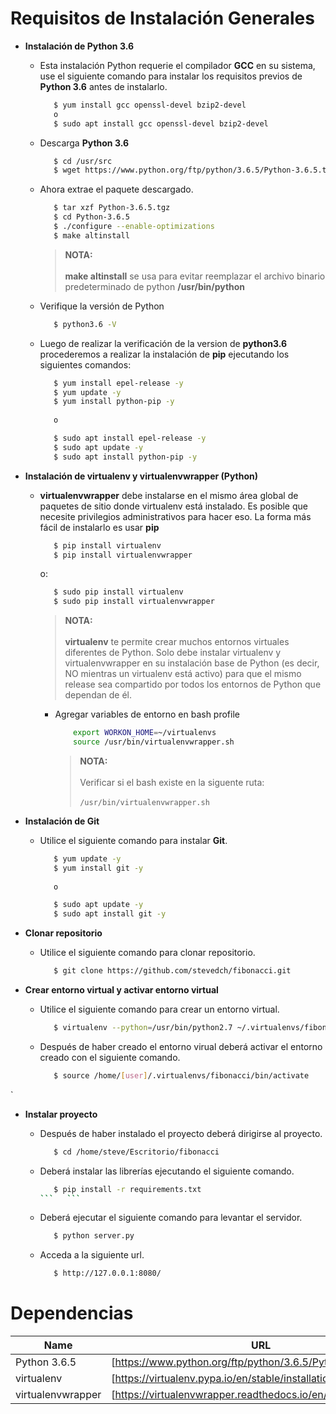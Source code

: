 # Requisitos de Instalación Generales

* __Instalación de Python 3.6__

    * Esta instalación Python requerie el compilador __GCC__ en su sistema,
      use el siguiente comando para instalar los requisitos previos de __Python 3.6__ antes de instalarlo.

      ```sh
         $ yum install gcc openssl-devel bzip2-devel
         o
         $ sudo apt install gcc openssl-devel bzip2-devel
      ```

    * Descarga __Python 3.6__

      ```sh
         $ cd /usr/src
         $ wget https://www.python.org/ftp/python/3.6.5/Python-3.6.5.tgz
      ```

    * Ahora extrae el paquete descargado.

      ```sh
         $ tar xzf Python-3.6.5.tgz
         $ cd Python-3.6.5
         $ ./configure --enable-optimizations
         $ make altinstall
      ```

        > __NOTA:__ \
        \
        __make altinstall__ se usa para evitar reemplazar el archivo binario predeterminado de python __/usr/bin/python__

    * Verifique la versión de Python

      ```sh
         $ python3.6 -V
      ```

    * Luego de realizar la verificación de la version de __python3.6__ \
     procederemos a realizar la instalación de __pip__ ejecutando los siguientes comandos:


      ```sh
         $ yum install epel-release -y
         $ yum update -y
         $ yum install python-pip -y
          
         o 

         $ sudo apt install epel-release -y
         $ sudo apt update -y
         $ sudo apt install python-pip -y

      ```

* __Instalación de virtualenv y virtualenvwrapper (Python)__

    * __virtualenvwrapper__ debe instalarse en el mismo área global de paquetes de sitio donde virtualenv está instalado.
      Es posible que necesite privilegios administrativos para hacer eso. La forma más fácil de instalarlo es usar __pip__

      ```sh
         $ pip install virtualenv
         $ pip install virtualenvwrapper
      ```

       o:

      ```sh
         $ sudo pip install virtualenv
         $ sudo pip install virtualenvwrapper
      ```

      > __NOTA:__ \
      \
      __virtualenv__ te permite crear muchos entornos virtuales diferentes de Python.
      Solo debe instalar virtualenv y virtualenvwrapper en su instalación base de Python (es decir, NO mientras un virtualenv está activo)
      para que el mismo release sea compartido por todos los entornos de Python que dependan de él.


        * Agregar variables de entorno en bash profile
    
          ```sh
              export WORKON_HOME=~/virtualenvs
              source /usr/bin/virtualenvwrapper.sh
          ```
    
          > __NOTA:__ \
          \
           Verificar si el bash existe en la siguente ruta: \
           \
           `/usr/bin/virtualenvwrapper.sh`



* __Instalación de Git__

    * Utilice el siguiente comando para instalar __Git__.

      ```sh
         $ yum update -y
         $ yum install git -y
         
         o 

         $ sudo apt update -y
         $ sudo apt install git -y

      ```
* __Clonar repositorio__

    * Utilice el siguiente comando para clonar repositorio.

      ```sh
         $ git clone https://github.com/stevedch/fibonacci.git

      ```

* __Crear entorno virtual y activar entorno virtual__

    * Utilice el siguiente comando para crear un entorno virtual.

      ```sh
         $ virtualenv --python=/usr/bin/python2.7 ~/.virtualenvs/fibonacci
      ```

    * Después de haber creado el entorno virual deberá activar el entorno creado con el 
      siguiente comando.

      ```sh
         $ source /home/[user]/.virtualenvs/fibonacci/bin/activate
      ```

`

* __Instalar proyecto__

    * Después de haber instalado el proyecto deberá dirigirse al proyecto.

      ```sh
         $ cd /home/steve/Escritorio/fibonacci
      ```

    * Deberá instalar las librerías ejecutando el siguiente comando.

      ```sh
         $ pip install -r requirements.txt
      ```   ```

    * Deberá ejecutar el siguiente comando para levantar el servidor.

      ```sh
         $ python server.py
      ```

    * Acceda a la siguiente url.

      ```sh
         $ http://127.0.0.1:8080/
      ```




Dependencias
============

| Name | URL |
| ------ | ------ |
| Python 3.6.5 | [https://www.python.org/ftp/python/3.6.5/Python-3.6.5.tgz] |
| virtualenv | [https://virtualenv.pypa.io/en/stable/installation/] |
| virtualenvwrapper | [https://virtualenvwrapper.readthedocs.io/en/latest/install.html] |
